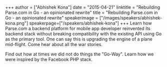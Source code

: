 +++
author = ["Abhishek Kona"]
date = "2015-04-21"
linktitle = "Rebuilding Parse.com in Go - an opinionated rewrite"
title = "Rebuilding Parse.com in Go - an opinionated rewrite"
speakerimage = ["/images/speakers/abhishek-kona.png"]
speakerpage=["/speakers/abhishek-kona"]
+++
Learn how Parse.com a backend platform for mobile app developer reinvented its backend stack without breaking compatibility with the existing API using Go as the primary tool. One can say this is upgrading the engine of a plane mid-flight. Come hear about all the war stories.

Find out how at times we did not do things the "Go-Way". Learn how we were inspired by the Facebook PHP stack.
